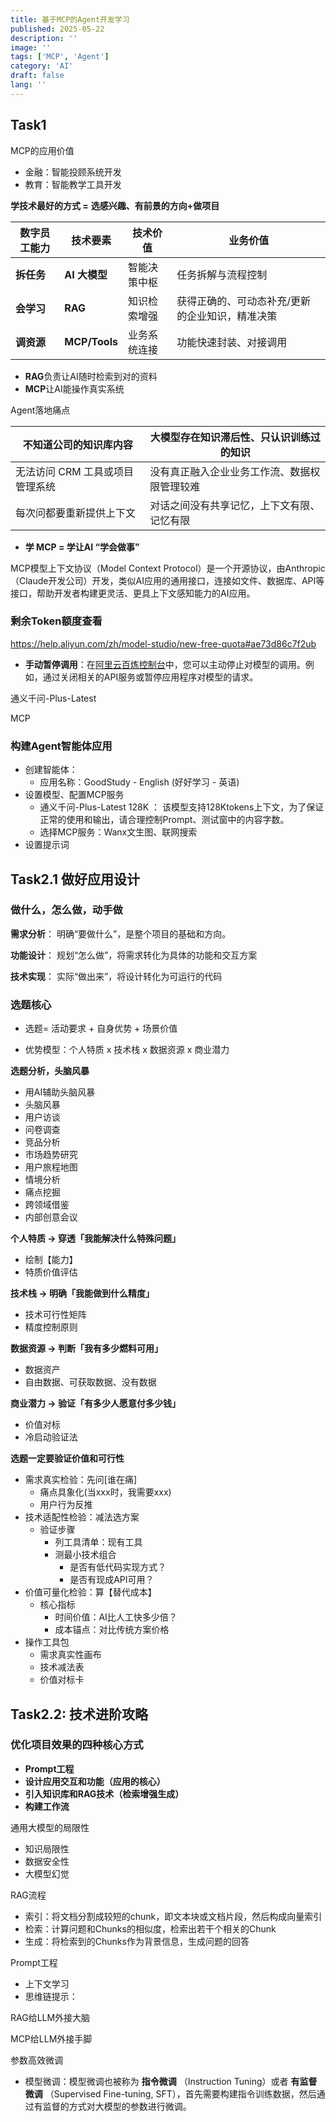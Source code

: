 ```yaml
---
title: 基于MCP的Agent开发学习
published: 2025-05-22
description: ''
image: ''
tags: ['MCP', 'Agent']
category: 'AI'
draft: false 
lang: ''
---
```

## Task1

MCP的应用价值

- 金融：智能投顾系统开发
- 教育：智能教学工具开发

**学技术最好的方式 =** 
**选感兴趣、有前景的方向+做项目**

| **数字员工能力** | **技术要素**  | **技术价值** | **业务价值**                                    |
| ---------------- | ------------- | ------------ | ----------------------------------------------- |
| **拆任务**       | **AI 大模型** | 智能决策中枢 | 任务拆解与流程控制                              |
| **会学习**       | **RAG**       | 知识检索增强 | 获得正确的、可动态补充/更新的企业知识，精准决策 |
| **调资源**       | **MCP/Tools** | 业务系统连接 | 功能快速封装、对接调用                          |

- **RAG**负责让AI随时检索到对的资料
- **MCP**让AI能操作真实系统



Agent落地痛点

| 不知道公司的知识库内容          | 大模型存在知识滞后性、只认识训练过的知识     |
| ------------------------------- | -------------------------------------------- |
| 无法访问 CRM 工具或项目管理系统 | 没有真正融入企业业务工作流、数据权限管理较难 |
| 每次问都要重新提供上下文        | 对话之间没有共享记忆，上下文有限、记忆有限   |



- **学 MCP = 学让AI “学会做事”**

MCP模型上下文协议（Model Context Protocol）是一个开源协议，由Anthropic（Claude开发公司）开发，类似AI应用的通用接口，连接如文件、数据库、API等接口，帮助开发者构建更灵活、更具上下文感知能力的AI应用。

### 剩余Token额度查看

https://help.aliyun.com/zh/model-studio/new-free-quota#ae73d86c7f2ub

- **手动暂停调用**：在[阿里云百炼控制台](https://bailian.console.aliyun.com/#/home)中，您可以主动停止对模型的调用。例如，通过关闭相关的API服务或暂停应用程序对模型的请求。



通义千问-Plus-Latest

MCP

### 构建Agent智能体应用

- 创建智能体：
  - 应用名称：GoodStudy - English (好好学习 - 英语)
- 设置模型、配置MCP服务
  - 通义千问-Plus-Latest 128K ： 该模型支持128Ktokens上下文，为了保证正常的使用和输出，请合理控制Prompt、测试窗中的内容字数。
  - 选择MCP服务：Wanx文生图、联网搜索
- 设置提示词

## Task2.1  做好应用设计


### 做什么，怎么做，动手做

**需求分析**： 明确“要做什么”，是整个项目的基础和方向。

**功能设计**： 规划“怎么做”，将需求转化为具体的功能和交互方案

**技术实现**： 实际“做出来”，将设计转化为可运行的代码

### 选题核心

- 选题= 活动要求 + 自身优势 + 场景价值

- 优势模型：个人特质 x 技术栈 x 数据资源 x 商业潜力



**选题分析，头脑风暴**

- 用AI辅助头脑风暴
- 头脑风暴
- 用户访谈
- 问卷调查
- 竞品分析
- 市场趋势研究
- 用户旅程地图
- 情境分析
- 痛点挖掘
- 跨领域借鉴
- 内部创意会议



**个人特质 → 穿透「我能解决什么特殊问题」**

- 绘制【能力】
- 特质价值评估

**技术栈 → 明确「我能做到什么精度」**

- 技术可行性矩阵
- 精度控制原则

**数据资源 → 判断「我有多少燃料可用」**

 - 数据资产
 - 自由数据、可获取数据、没有数据

**商业潜力 → 验证「有多少人愿意付多少钱」**

- 价值对标
- 冷启动验证法



**选题一定要验证价值和可行性**

- 需求真实检验：先问[谁在痛]
  - 痛点具象化(当xxx时，我需要xxx)
  - 用户行为反推
- 技术适配性检验：减法选方案
  - 验证步骤
    - 列工具清单：现有工具
    - 测最小技术组合
      - 是否有低代码实现方式？
      - 是否有现成API可用？
- 价值可量化检验：算【替代成本】
  - 核心指标
    - 时间价值：AI比人工快多少倍？
    - 成本锚点：对比传统方案价格
- 操作工具包
  - 需求真实性画布
  - 技术减法表
  - 价值对标卡



## Task2.2: 技术进阶攻略

### 优化项目效果的四种核心方式

- **Prompt工程**
- **设计应用交互和功能（应用的核心）**
- **引入知识库和RAG技术（检索增强生成）**
- **构建工作流**

通用大模型的局限性

- 知识局限性
- 数据安全性
- 大模型幻觉

RAG流程

- 索引：将文档分割成较短的chunk，即文本块或文档片段，然后构成向量索引
- 检索：计算问题和Chunks的相似度，检索出若干个相关的Chunk
- 生成：将检索到的Chunks作为背景信息，生成问题的回答

Prompt工程

- 上下文学习
- 思维链提示：

RAG给LLM外接大脑

MCP给LLM外接手脚

参数高效微调

- 模型微调：模型微调也被称为 **指令微调** （Instruction Tuning）或者 **有监督微调** （Supervised Fine-tuning, SFT），首先需要构建指令训练数据，然后通过有监督的方式对大模型的参数进行微调。














